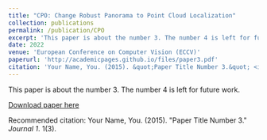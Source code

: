 ```yaml
---
title: "CPO: Change Robust Panorama to Point Cloud Localization"
collection: publications
permalink: /publication/CPO
excerpt: 'This paper is about the number 3. The number 4 is left for future work.'
date: 2022
venue: 'European Conference on Computer Vision (ECCV)'
paperurl: 'http://academicpages.github.io/files/paper3.pdf'
citation: 'Your Name, You. (2015). &quot;Paper Title Number 3.&quot; <i>Journal 1</i>. 1(3).'
---
```

This paper is about the number 3. The number 4 is left for future work.

[Download paper here](http://academicpages.github.io/files/paper3.pdf)

Recommended citation: Your Name, You. (2015). "Paper Title Number 3." <i>Journal 1</i>. 1(3).